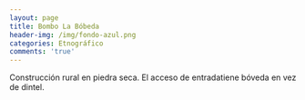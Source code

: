 ```yaml
---
layout: page
title: Bombo La Bóbeda
header-img: /img/fondo-azul.png
categories: Etnográfico
comments: 'true'
---
```



Construcción rural en piedra seca. El acceso de entradatiene bóveda en vez de dintel.

<div class="photo-gallery">
<ul>
</ul>
</div>
